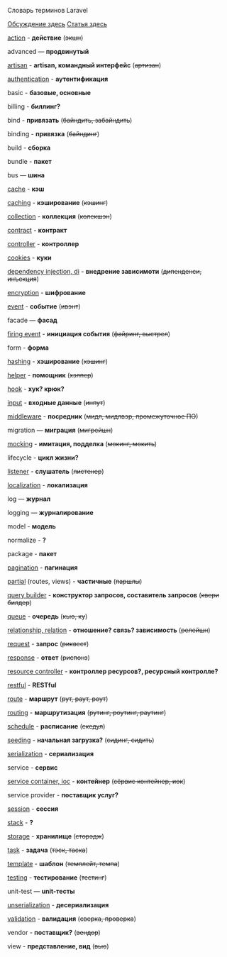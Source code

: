 Словарь терминов Laravel

[Обсуждение здесь](https://laravel.ru/forum/viewtopic.php?id=1561)
[Статья здесь](https://laravel.ru/posts/383)

[action](https://laravel.com/docs/master/controllers#basic-controllers) - **действие** (~~экшн~~)

advanced — **продвинутый**

[artisan](https://laravel.com/docs/master/artisan) - **artisan, командный интерфейс** (~~артизан~~)

[authentication](https://laravel.com/docs/master/authentication) - **аутентификация**

basic - **базовые, основные**

billing - **биллинг?**

bind - **привязать** (~~байндить, забайндить~~)

binding - **привязка** (~~байндинг~~)

build - **сборка**

bundle - **пакет**

bus — **шина**

[cache](https://laravel.com/docs/master/cache) - **кэш**

[caching](https://laravel.com/docs/master/cache) - **кэширование** (~~кэшинг~~)

[collection](https://laravel.com/docs/master/collections) - **коллекция** (~~колекшэн~~)

[contract](https://laravel.com/docs/master/contracts) - **контракт**

[controller](https://laravel.com/docs/master/controllers) - **контроллер**

[cookies](https://laravel.com/docs/master/requests#cookies) - **куки**

[dependency injection, di](https://laravel.com/docs/master/controllers#dependency-injection-and-controllers) - **внедрение зависимоти** (~~дипенденси, инъекция~~)

[encryption](https://laravel.com/docs/master/encryption) - **шифрование**

[event](https://laravel.com/docs/master/events) - **событие** (~~ивэнт~~)

facade — **фасад**

[firing event](https://laravel.com/docs/master/events#firing-events) - **инициация события** (~~файринг, выстрел~~)

form - **форма**

[hashing](https://laravel.com/docs/master/hashing) - **хэширование** (~~хэшинг~~)

[helper](https://laravel.com/docs/master/helpers) - **помощник** (~~хэлпер~~)

[hook](https://laravel.com/docs/master/scheduling#task-hooks) - **хук? крюк?**

[input](https://laravel.com/docs/master/requests#retrieving-input) - **входные данные** (~~инпут~~)

[middleware](https://laravel.com/docs/master/middleware) - **посредник** (~~мидл, мидлвэр, промежуточное ПО~~)

migration — **миграция** (~~мигрейшн~~)

[mocking](https://laravel.com/docs/master/testing#mocking) - **имитация, подделка** (~~мокинг, мокить~~)

lifecycle - **цикл жизни?**

[listener](https://laravel.com/docs/master/events#defining-listeners) - **слушатель** (~~листенер~~)

[localization](https://laravel.com/docs/master/localization) - **локализация**

log — **журнал**

logging — **журналирование**

model - **модель**

normalize - **?**

package - **пакет**

[pagination](https://laravel.com/docs/master/pagination) - **пагинация**

[partial](https://laravel.com/docs/master/blade#control-structures) (routes, views) - **частичные** (~~паршлы~~)

[query builder](https://laravel.com/docs/master/queries) - **конструктор запросов, составитель запросов** (~~квери билдер~~)

[queue](https://laravel.com/docs/master/queues) - **очередь** (~~кью, ку~~)

[relationship, relation](https://laravel.com/docs/master/eloquent-relationships) - **отношение? связь? зависимость** (~~релейшн~~)

[request](https://laravel.com/docs/master/requests) - **запрос** (~~риквест~~)

[response](https://laravel.com/docs/master/responses) - **ответ** (~~риспонз~~)

[resource controller](https://laravel.com/docs/master/controllers#restful-resource-controllers) - **контроллер ресурсов?, ресурсный контролле?**

[restful](https://laravel.com/docs/master/controllers#restful-resource-controllers) - **RESTful**

[route](https://laravel.com/docs/master/routing) - **маршрут** (~~рут, раут, роут~~)

[routing](https://laravel.com/docs/master/routing) - **маршрутизация** (~~рутинг, роутинг, раутинг~~)

[schedule](https://laravel.com/docs/master/scheduling) - **раcписание** (~~скедул~~)

[seeding](https://laravel.com/docs/master/seeding) - **начальная загрузка?** (~~сидинг, сидить~~)

[serialization](https://laravel.com/docs/master/eloquent-serialization) - **сериализация**

service - **сервис**

[service container, ioc](https://laravel.com/docs/master/container) - **контейнер** (~~сёрвис контейнер, иок~~)

service provider - **поставщик услуг?**

[session](https://laravel.com/docs/master/session) - **сессия**

[stack](https://laravel.com/docs/master/blade#stacks) - **?**

[storage](https://laravel.com/docs/master/filesystem) - **хранилище** (~~сторэдж~~)

[task](https://laravel.com/docs/master/scheduling) - **задача** (~~тэск, таска~~)

[template](https://laravel.com/docs/master/blade) - **шаблон** (~~темплейт, темпа~~)

[testing](https://laravel.com/docs/master/testing) - **тестирование** (~~тестинг~~)

unit-test — **unit-тесты**

[unserialization](https://laravel.com/docs/master/eloquent-serialization) - **десериализация**

[validation](https://laravel.com/docs/master/validation) - **валидация** (~~cверка, проверка~~)

vendor - **поставщик?** (~~вендор~~)

view - **представление, вид** (~~вью~~)



